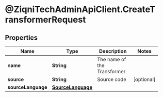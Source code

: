 # @ZiqniTechAdminApiClient.CreateTransformerRequest

## Properties

Name | Type | Description | Notes
------------ | ------------- | ------------- | -------------
**name** | **String** | The name of the Transformer | 
**source** | **String** | Source code | [optional] 
**sourceLanguage** | [**SourceLanguage**](SourceLanguage.md) |  | 


